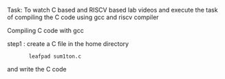 Task: To watch C based and RISCV based lab videos and execute the task of compiling the C code using gcc and riscv compiler

Compiling C code with gcc

step1 : create a C file in the home directory

           leafpad sum1ton.c
and write the C code

